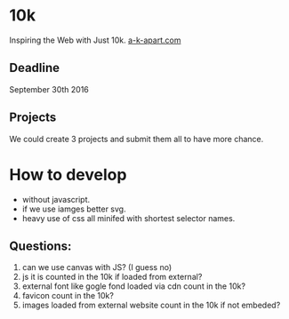 # 10k
Inspiring the Web with Just 10k.
[a-k-apart.com](https://a-k-apart.com/)

## Deadline
September 30th 2016

## Projects
We could create 3 projects and submit them all to have more chance.

# How to develop
- without javascript.
- if we use iamges better svg.
- heavy use of css all minifed with shortest selector names.

## Questions:
1. can we use canvas with JS?  (I guess no)
2. js it is counted in the 10k if loaded from external?
3. external font like gogle fond loaded via cdn count in the 10k?
4. favicon count in the 10k?
5. images loaded from external website count in the 10k if not embeded?

